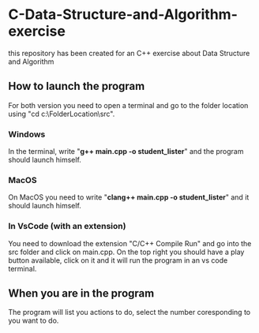 # C-Data-Structure-and-Algorithm-exercise
this repository has been created for an C++ exercise about Data Structure and Algorithm

## How to launch the program

For both version you need to open a terminal and go to the folder location using "cd c:\FolderLocation\src".

### Windows
In the terminal, write "**g++ main.cpp -o student_lister**" and the program should launch himself.

### MacOS
On MacOS you need to write "**clang++ main.cpp -o student_lister**" and it should launch himself.

### In VsCode (with an extension)
You need to download the extension "C/C++ Compile Run" and go into the src folder and click on main.cpp. On the top right you should have a play button available, click on it and it will run the program in an vs code terminal.

## When you are in the program

The program will list you actions to do, select the number coresponding to you want to do.

